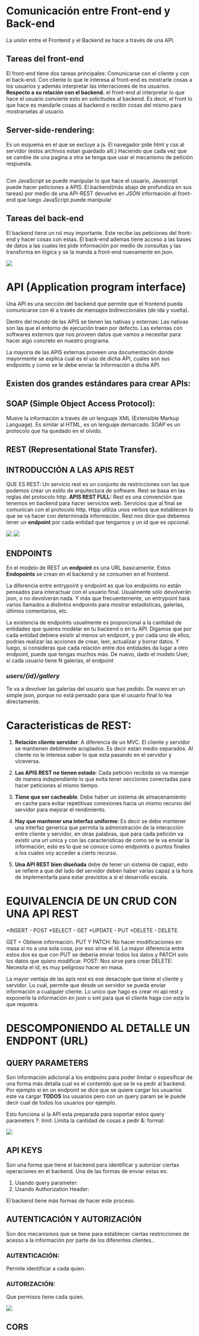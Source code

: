 # Comunicación entre Front-end y Back-end 
La unión entre el Frontend y el Backend se hace a través de una API. 

## Tareas del front-end
El front-end tiene dos tareas principales: Comunicarse con el cliente y con el back-end. Con cliente lo que le interesa al front-end es mostrarle cosas a los usuarios y además interpretar las interraciones de los usuarios. **Respecto a su relación con el backend.** el front-end al interpretar lo que hace el usuario convierte esto en solicitudes al backend. Es decir, el front lo que hace es mandarle cosas al backend o recibir cosas del mismo para mostrarselas al usuario. 

## Server-side-rendering: 
Es un esquema en el que se excluye a js. El navegador pide html y css al servidor (estos archivos estan guardado allí.) Haciendo que cada vez que se cambie de una pagina a otra se tenga que usar el  mecanismo de petición respuesta.

## 
Con JavaScript se puede manipular lo que hace el usuario, Javascript puede hacer peticiones  a APIS. El backend(más abajo de profundiza en sus tareas) por medio de una API-REST devuelve en _JSON_ información al front-end que luego JavaScript puede manipular

## Tareas del back-end
El backend tiene un rol muy importante. Este recibe las peticiones del front-end y hacer cosas con estas. El back-end ademas tiene acceso a las bases de datos a las cuales les pide información por medio de consultas y las transforma en lógica y se la manda a front-end nuevamente en _json_.

![](./front-back.jpg)


# API (Application program interface)
Una API es una sección del backend que permite que el frontend pueda comunicarse con él a través de mensajes bidireccionales (de ida y vuelta).

Dentro del mundo de las APIS se tienen las nativas y externas: Las nativas son las que el entorno de ejecución traen por defecto. Las externas con softwares externos que nos proveen datos que vamos a necesitar para hacer algo concreto en nuestro programa.

La mayoria de las APIS externas proveen una documentación donde mayormente se explica cual es el uso de dicha API, cuales son sus endpoints y como se le debe enviar la información a dicha API. 


## Existen dos grandes estándares para crear APIs:

## SOAP (Simple Object Access Protocol): 
Mueve la información a través de un lenguaje XML (Extensible Markup Language). Es similar al HTML, es un lenguaje demarcado. SOAP es un protocolo que ha quedado en el olvido.


## REST (Representational State Transfer).

## INTRODUCCIÓN A LAS APIS REST
QUE ES REST: 
Un servicio rest es un conjunto de restricciones con las que podemos crear un estilo de arquitectura de software. Rest se basa en las reglas del protocolo http. 
**APIS REST FULL:** Rest es una convención que tenemos en backend para hacer servicios web. Servicios que al final se comunican con el protocolo http. Htpp utiliza unos verbos que establecen lo que se va hacer con determinada información. Rest nos dice que debemos tener un **endpoint** por cada entidad que tengamos y un id que es opcional.

![](./resumen-rest.png)
![](./esquema-apis.jpg)


## ENDPOINTS
En el modelo de REST un **endpoint** es una URL basicamente. Estos **Endopoints** se crean en el backend y se consumen en el frontend. 

La diferencia entre entrypoint y endpoint es que los endpoints no están pensados para interactuar con el usuario final. Usualmente sólo devolverán json, o no devolverán nada. Y más que frecuentemente, un entrypoint hará varios llamados a distintos endpoints para mostrar estadísticas, galerías, últimos comentarios, etc.

La existencia de endpoints usualmente es proporcional a la cantidad de entidades que quieres modelar en tu backend o en tu API. Digamos que por cada entidad debiera existir al menos un endpoint, y por cada uno de ellos, podrías realizar las acciones de crear, leer, actualizar y borrar datos. Y luego, si consideras que cada relación entre dos entidades da lugar a otro endpoint, puede que tengas muchos más. De nuevo, dado el modelo User, si cada usuario tiene N galerías, el endpoint

### _users/{id}/gallery_

Te va a devolver las galerías del usuario que has pedido. De nuevo en un simple json, porque no está pensado para que el usuario final lo lea directamente.

# Caracteristicas de REST:

1) **Relación cliente servidor**: A diferencia de un MVC. El cliente y servidor se mantienen debilmente acoplados. Es decir estan medio separados. Al cliente no le interesa saber lo que esta pasando en el servidor y viceversa.

2) **Las APIS REST no tienen estado**: Cada petición recibida se va manejar de manera independiente lo que evita tener secciones conectadas para hacer peticiones al mismo tiempo.

3) **Tiene que ser cacheable**: Debe haber un sistema de almacenamiento en cache para evitar repetitivas conexiones hacia un mismo recurso del servidor para mejorar el rendimiento. 

4) **Hay que mantener una interfaz uniforme**: Es decir se debe mantener una interfaz generica que permita la administración de la interacción entre cliente y servidor, en otras palabras, que para cada petición va existir una url unica y con las caracteristicas de como se le va enviar la información, esto es lo que se conoce como endpoints o puntos finales a los cuales voy acceder a cierto recurso. 

5) **Una API REST bien diseñada** debe de tener un sistema de capaz, esto se refiere a que del lado del servidor deben haber varias capaz a la hora de implementarla para estar previstos a si el desarrollo escala.

# EQUIVALENCIA DE UN CRUD CON UNA API REST 
*INSERT - POST
*SELECT - GET
*UPDATE - PUT
*DELETE - DELETE

 GET = Obtiene información.
 PUT Y PATCH: No hacer modificaciones en masa si no a una sola cosa, por eso sirve el id. La mayor diferencia entre estos dos es que con PUT se deberia enviar todos los datos y PATCH solo los datos que quiero modificar.
 POST: Nos sirve para crear
 DELETE: Necesita el id, es muy peligroso hacer en masa.

La mayor ventaja de las apis rest es ese desacople que tiene el cliente y servidor. Lo cual, permite que desde un servidor se pueda enviar información a cualquier cliente. Lo unico que hago es crear mi api rest y exponerle la información en json o xml para que el cliente haga con esta lo que requiera. 


# DESCOMPONIENDO AL DETALLE UN ENDPONT (URL)

## QUERY PARAMETERS 
Son información adicional a los endpoins para poder limitar o espesificar de una forma más detalla cual es el contenido que se le va pedir al backend. Por ejemplo si en un endpoint se dice que se quiere cargar los usuarios este va cargar **TODOS** los usuarios pero con un query param se le puede decir cual de todos los usuarios por ejemplo. 

Esto funciona si la API esta preparada para soportar estos query parameters
?:
limit: Limita la cantidad de cosas a pedir
&:
format:

![](./endpointsyqueryp.png)


## API KEYS
Son una forma que tiene el backend para identificar y autorizar ciertas operaciones en el backend. Una de las formas de enviar estas es:
1. Usando query parameter:
2. Usando Authorization Header:

El backend tiene más formas de hacer este proceso. 

## AUTENTICACIÓN Y AUTORIZACIÓN
Son dos mecanismos que se tiene para establecer ciertas restricciones de acesso a la información por parte de los diferentes clientes..  

### AUTENTICACIÓN:
Permite identificar a cada quien.

### AUTORIZACIÓN:
Que permisos tiene cada quien.


![](./auth.png)

## CORS

